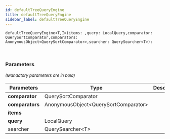 ```yaml
---
id: defaultTreeQueryEngine
title: defaultTreeQueryEngine
sidebar_label: defaultTreeQueryEngine
---
```


```tsx
defaultTreeQueryEngine<T,I>(items: ,query: LocalQuery,comparator: QuerySortComparator,comparators: AnonymousObject<QuerySortComparator>,searcher: QuerySearcher<T>): 
```
<br/>



### Parameters

<font size="2"><i>(Mandatory parameters are in bold)</i></font>

| Parameters | Type | Description |
| --------- | ---- | ----------- |
| **comparator** | QuerySortComparator |  |
| **comparators** | AnonymousObject<QuerySortComparator\> |  |
| **items** |  |  |
| **query** | LocalQuery |  |
| searcher | QuerySearcher<T\> |  |
